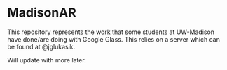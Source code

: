 MadisonAR
=======

This repository represents the work that some students at UW-Madison have done/are doing with
Google Glass. This relies on a server which can be found at @jglukasik.

Will update with more later.

